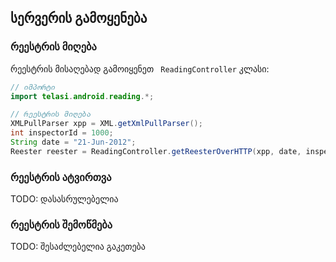 ## სერვერის გამოყენება

### რეესტრის მიღება

რეესტრის მისაღებად გამოიყენეთ ` ReadingController`  კლასი:

```java
// იმპორტი
import telasi.android.reading.*;

// რეესტრის მიღება
XMLPullParser xpp = XML.getXmlPullParser();
int inspectorId = 1000;
String date = "21-Jun-2012";
Reester reester = ReadingController.getReesterOverHTTP(xpp, date, inspectorId);
```

### რეესტრის ატვირთვა

TODO: დასასრულებელია

### რეესტრის შემოწმება

TODO: შესაძლებელია გაკეთება
